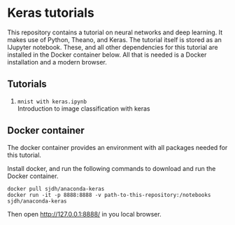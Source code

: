 # Keras tutorials
This repository contains a tutorial on neural networks and deep learning. It makes use of Python, Theano, and Keras. The tutorial itself is stored as an IJupyter notebook. These, and all other dependencies for this tutorial are installed in the Docker container below. All that is needed is a Docker installation and a modern browser.


## Tutorials

1. `mnist with keras.ipynb`  
    Introduction to image classification with keras

## Docker container
The docker container provides an environment with all packages needed for this tutorial.


Install docker, and run the following commands to download and run the Docker container.
```
docker pull sjdh/anaconda-keras
docker run -it -p 8888:8888 -v path-to-this-repository:/notebooks sjdh/anaconda-keras
```

Then open http://127.0.0.1:8888/ in you local browser.
